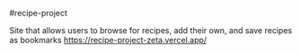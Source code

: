 #recipe-project

Site that allows users to browse for recipes, add their own, and save recipes as bookmarks
https://recipe-project-zeta.vercel.app/
